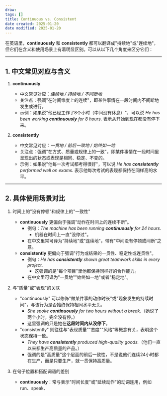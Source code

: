 ```yaml
---
draw:
tags: []
title: Continuous vs. Consistent
date created: 2025-01-20
date modified: 2025-01-20
---
```


在英语里，**continuously** 和 **consistently** 都可以翻译成"持续地"或"连续地"，但它们在含义和使用场景上有着明显区别。可以从以下几个角度来区分它们：

---

## 1. 中文常见对应与含义

1. **continuously**  
   - 中文常见对应：*连续地 / 持续地 / 不间断地*  
   - 关注点：强调"在时间维度上的连续"，即某件事情在一段时间内不间断地发生或进行。
   - 示例：如果说"他已经工作了8个小时（中间没有休息）"，可以说 *He has been working **continuously** for 8 hours.* 表示从开始到现在都没有停下来。

2. **consistently**  
   - 中文常见对应：*一贯地 / 前后一致地 / 始终如一地*  
   - 关注点：强调"在方式、质量或规律上的一致"，即某件事情在一段时间里呈现出的状态或表现是相同、稳定、不变的。
   - 示例：如果说"他每一次考试都考得很好"，可以说 *He has **consistently** performed well on exams.* 表示他每次考试的表现都保持在同样高的水平。

---

## 2. 具体使用场景对比

1. 时间上的"没有停顿"和规律上的"一致性"  
   - **continuously** 更偏向于强调"动作在时间上的连续不断"。
     - 例句：*The machine has been running **continuously** for 24 hours.*  
       - 机器在时间上一直"没停过"。
     - 在中文里常可译为"持续地"或"连续地"，带有"中间没有停顿或间断"之意。
   - **consistently** 更偏向于强调"行为或结果的一贯性、稳定性或连贯性"。
     - 例句：*He has **consistently** shown great teamwork skills in every project.*  
       - 这强调的是"每个项目"里他都保持同样好的合作能力。
     - 在中文里可译为"一贯地""始终如一地"或者"稳定地"。

2. 与"质量"或"表现"的关联  
   - "continuously" 可以修饰"做某件事的动作时长"或"现象发生的持续时间"，与该行为是否始终保持相同水平无关。
     - *She spoke **continuously** for two hours without a break.*（她说了两个小时，完全没有停。）
     - 这里强调的只是她在**这段时间内从没停下**。
   - "consistently" 则往往与"表现质量""态度""风格"等概念有关，表明这个状态保持一致。
     - *They have **consistently** produced high-quality goods.*（他们一直以来都生产高质量的产品。）
     - 强调的是"高质量"这个层面的前后一致性，不是说他们连续24小时都在生产，而是只要生产，就一贯保持高质量。

3. 在句子位置和搭配词语的差别  
   - **continuously**：常与表示"时间长度"或"延续动作"的动词连用，例如 run、speak、
